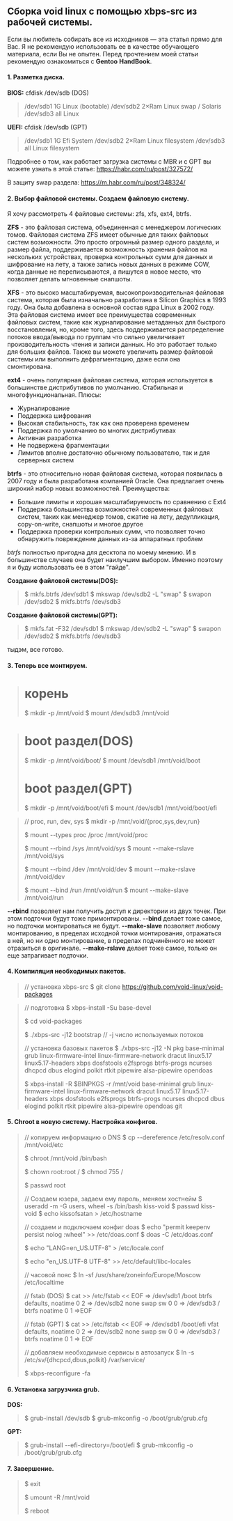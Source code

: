 ## Сборка void linux с помощью xbps-src из рабочей системы. 
Если вы любитель собирать все из исходников — эта статья прямо для Вас. Я не рекомендую использовать ее в качестве обучающего материала, если Вы не опытен. Перед прочтением моей статьи рекомендую ознакомиться с **Gentoo** **HandBook**.


#### 1. Разметка диска.
 **BIOS:**
cfdisk /dev/sdb (DOS)
 >/dev/sdb1     1G          Linux    (bootable)
 >/dev/sdb2     2×Ram  Linux swap / Solaris
 >/dev/sdb3     all          Linux

 **UEFI:**
 cfdisk /dev/sdb (GPT)
 >/dev/sdb1     1G          Efi System
 >/dev/sdb2     2×Ram  Linux filesystem
 >/dev/sdb3     all          Linux filesystem

Подробнее о том, как работает загрузка системы с MBR и с GPT вы можете узнать в этой статье:
https://habr.com/ru/post/327572/

В защиту swap раздела:
https://m.habr.com/ru/post/348324/


#### 2. Выбор файловой системы. Создаем файловую систему.
Я хочу рассмотреть 4 файловые системы: zfs, xfs, ext4, btrfs.

**ZFS** - это файловая система, объединенная с менеджером логических томов.
Файловая система ZFS имеет обычные для таких файловых систем возможности. Это просто огромный размер одного раздела, и размер файла, поддерживается возможность хранения файлов на нескольких устройствах, проверка контрольных сумм для данных и шифрование на лету, а также запись новых данных в режиме COW, когда данные не переписываются, а пишутся в новое место, что позволяет делать мгновенные снапшоты.

**XFS** - это высоко масштабируемая, высокопроизводительная файловая система, которая была изначально разработана в Silicon Graphics в 1993 году. Она была добавлена в основной состав ядра Linux в 2002 году.
Эта файловая система имеет все преимущества современных файловых систем, такие как журналирование метаданных для быстрого восстановления, но, кроме того, здесь поддерживается распределение потоков ввода/вывода по группам что сильно увеличивает производительность чтения и записи данных. Но это работает только для больших файлов. Также вы можете увеличить размер файловой системы или выполнить дефрагментацию, даже если она смонтирована.

**ext4** - очень популярная файловая система, которая используется в большинстве дистрибутивов по умолчанию. Стабильная и многофункциональная.
Плюсы:
- Журналирование
- Поддержка шифрования
- Высокая стабильность, так как она проверена временем
- Поддержка по умолчанию во многих дистрибутивах
- Активная разработка
- Не подвержена фрагментации
- Лимитов вполне достаточно обычному пользователю, так и для серверных систем

**btrfs** - это относительно новая файловая система, которая появилась в 2007 году и была разработана компанией Oracle. Она предлагает очень широкий набор новых возможностей.
Преимущества:
- Большие лимиты и хорошая масштабируемость по сравнению с Ext4
- Поддержка большинства возможностей современных файловых систем, таких как менеджер томов, сжатие на лету, дедупликация, copy-on-write, снапшоты и многое другое
- Поддержка проверки контрольных сумм, что позволяет точно обнаружить повреждение данных из-за аппаратных проблем

*btrfs* полностью пригодна для десктопа по моему мнению. И в большинстве случаев она будет наилучшим выбором. Именно поэтому я и буду использовать ее в этом "гайде".

**Создание файловой системы(DOS):**
>$ mkfs.btrfs /dev/sdb1 
>$ mkswap /dev/sdb2 -L "swap"
>$ swapon /dev/sdb2
>$ mkfs.btrfs /dev/sdb3

**Создание файловой системы(GPT):**
>$ mkfs.fat -F32 /dev/sdb1
>$ mkswap /dev/sdb2 -L "swap"
>$ swapon /dev/sdb2
>$ mkfs.btrfs /dev/sdb3

тыдэм, все готово.


#### 3. Теперь все монтируем.
># корень
>$ mkdir -p /mnt/void
>$ mount /dev/sdb3 /mnt/void

># boot раздел(DOS)
>$ mkdir -p /mnt/void/boot/
>$ mount /dev/sdb1 /mnt/void/boot
>
># boot раздел(GPT)
>$ mkdir -p /mnt/void/boot/efi
>$ mount /dev/sdb1 /mnt/void/boot/efi

>// proc, run, dev, sys
>$ mkdir -p /mnt/void/{proc,sys,dev,run}
>
>$ mount --types proc /proc /mnt/void/proc
>
>$ mount --rbind /sys /mnt/void/sys
>$ mount --make-rslave /mnt/void/sys
>
>$ mount --rbind /dev /mnt/void/dev
>$ mount --make-rslave /mnt/void/dev
>
>$ mount --bind /run /mnt/void/run
>$ mount --make-slave /mnt/void/run

**--rbind** позволяет нам получить доступ к директории из двух точек. При этом подточки будут тоже примонтированы.
**--bind** делает тоже самое, но подточки монтироваться не будут.
**--make-slave** позволяет любому монтированию, в пределах исходной точки монтирования, отражаться в ней, но ни одно монтирование, в пределах подчинённого не может отразиться в оригинале.
**--make-rslave** делает тоже самое, только он еще затрагивает подточки.

#### 4.  Компиляция необходимых пакетов.
>// установка xbps-src
>$ git clone https://github.com/void-linux/void-packages

>// подготовка
>$ xbps-install -Su base-devel
>
>$ cd void-packages
>
>$ ./xbps-src -j12 bootstrap // -j число используемых потоков
>
>// установка базовых пакетов
>$ ./xbps-src -j12 -N pkg base-minimal grub linux-firmware-intel linux-firmware-network dracut linux5.17 linux5.17-headers xbps dosfstools e2fsprogs btrfs-progs ncurses dhcpcd dbus elogind polkit rtkit pipewire alsa-pipewire opendoas
>
>$ xbps-install -R $BINPKGS -r /mnt/void base-minimal grub linux-firmware-intel linux-firmware-network dracut linux5.17 linux5.17-headers xbps dosfstools e2fsprogs btrfs-progs ncurses dhcpcd dbus elogind polkit rtkit pipewire alsa-pipewire opendoas git


#### 5. Chroot в новую систему.  Настройка конфигов.
>// копируем информацию о DNS
>$ cp --dereference /etc/resolv.conf /mnt/void/etc
>
>$ chroot /mnt/void /bin/bash
>
>$ chown root:root /
>$ chmod 755 /
>
>$ passwd root
>
>// Создаем юзера, задаем ему пароль, меняем хостнейм
>$ useradd -m -G users, wheel -s /bin/bash kiss-void
>$ passwd kiss-void
>$ echo kissofsatan > /etc/hostname
>
>// создаем и подключаем конфиг doas
>$ echo "permit keepenv persist nolog :wheel" >> /etc/doas.conf
>$ doas -C /etc/doas.conf
>
>$ echo "LANG=en_US.UTF-8" > /etc/locale.conf
>
>$ echo "en_US.UTF-8 UTF-8" >> /etc/default/libc-locales
>
>// часовой пояс
>$ ln -sf /usr/share/zoneinfo/Europe/Moscow /etc/localtime
>
>// fstab (DOS)
>$ cat >> /etc/fstab << EOF
=> /dev/sdb1 /boot btrfs defaults, noatime 0 2
=> /dev/sdb2 none swap sw 0 0
=> /dev/sdb3 / btrfs noatime 0 1
=>EOF
>
>// fstab (GPT)
>$ cat >> /etc/fstab << EOF
>=> /dev/sdb1 /boot/efi vfat defaults, noatime 0 2
>=> /dev/sdb2 none swap sw 0 0
>=> /dev/sdb3 / btrfs noatime 0 1
>=> EOF
>
>// добавляем необходимые сервисы в автозапуск 
>$ ln -s /etc/sv/{dhcpcd,dbus,polkit} /var/service/
>
>$ xbps-reconfigure -fa


#### 6. Установка загрузчика grub.
**DOS:**

>$ grub-install /dev/sdb
>$ grub-mkconfig -o /boot/grub/grub.cfg

**GPT:**
>$ grub-install --efi-directory=/boot/efi
>$ grub-mkconfig -o /boot/grub/grub.cfg


#### 7. Завершение.
>$ exit
>
>$ umount -R /mnt/void
>
>$ reboot
